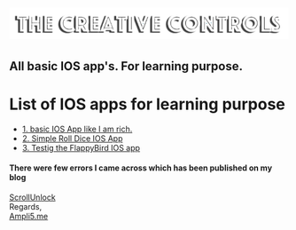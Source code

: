 # <h1><a href="https://scrollunlock.wordpress.com/"><img src="https://github.com/trickyj/Blog_app_in_Django/blob/master/src/assets/logo.png"></a></h1>	

## All basic IOS app's. For learning purpose. 

# List of IOS apps for learning purpose

  * <a href="#">1. basic IOS App like I am rich.</a> 
  * <a href="#">2. Simple Roll Dice IOS App</a>
  * <a href="#">3. Testig the FlappyBird IOS app</a>


#### There were few errors I came across which has been published on my blog

<a href="https://scrollunlock.wordpress.com/">ScrollUnlock</a>
<br>
Regards, <br>
<a href="http://ampli5.me">Ampli5.me</a>